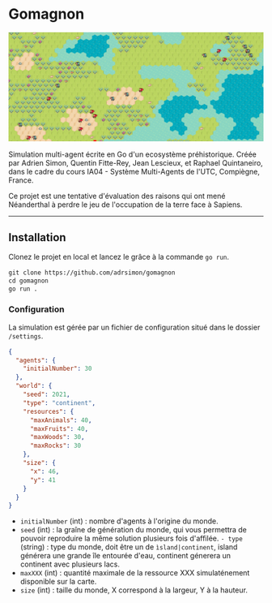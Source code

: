 # Gomagnon

![Agents des deux types se déplaçant sur la carte, resources diverses, et illustration de la génération du monde.](assets%2Fimages%2Fglobal.png "Screenshot de l'interface du projet.")


Simulation multi-agent écrite en Go d'un ecosystème préhistorique. Créée par Adrien Simon, Quentin Fitte-Rey, Jean Lescieux, et Raphael Quintaneiro, dans le cadre du cours IA04 - Système Multi-Agents de l'UTC, Compiègne, France.

Ce projet est une tentative d'évaluation des raisons qui ont mené Néanderthal à perdre le jeu de l'occupation de la terre face à Sapiens.

---

## Installation

Clonez le projet en local et lancez le grâce à la commande `go run`. 
```shell
git clone https://github.com/adrsimon/gomagnon
cd gomagnon
go run .
```

### Configuration

La simulation est gérée par un fichier de configuration situé dans le dossier `/settings`. 
```json
{
  "agents": {
    "initialNumber": 30
  },
  "world": {
    "seed": 2021,
    "type": "continent",
    "resources": {
      "maxAnimals": 40,
      "maxFruits": 40,
      "maxWoods": 30,
      "maxRocks": 30
    },
    "size": {
      "x": 46,
      "y": 41
    }
  }
}
```
- `initialNumber` (int) : nombre d'agents à l'origine du monde.
- `seed` (int) : la graîne de génération du monde, qui vous permettra de pouvoir reproduire la même solution plusieurs fois d'affilée.
`- type` (string) : type du monde, doit être un de `ìsland|continent`, island générera une grande île entourée d'eau, continent génerera un continent avec plusieurs lacs.
- `maxXXX` (int) : quantité maximale de la ressource XXX simulaténement disponible sur la carte.
- `size` (int) : taille du monde, X correspond à la largeur, Y à la hauteur.